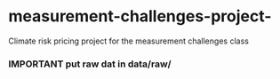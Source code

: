 # measurement-challenges-project-
Climate risk pricing project for the measurement challenges class


### IMPORTANT put raw dat in data/raw/
